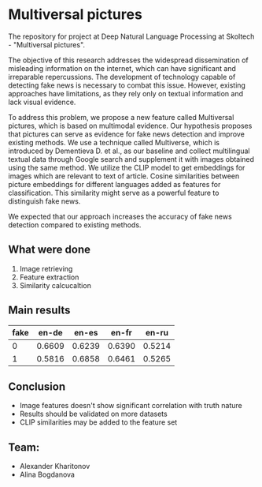 # Multiversal pictures

The repository for project at Deep Natural Language Processing at Skoltech - "Multiversal pictures".

The objective of this research addresses the widespread dissemination of misleading information on the internet, which can have significant and irreparable repercussions. The development of technology capable of detecting fake news is necessary to combat this issue. However, existing approaches have limitations, as they rely only on textual information and lack visual evidence.

To address this problem, we propose a new feature called Multiversal pictures, which is based on multimodal evidence. Our hypothesis proposes that pictures can serve as evidence for fake news detection and improve existing methods. We use a technique called Multiverse, which is introduced by Dementieva D. et al., as our baseline and collect multilingual textual data through Google search and supplement it with images obtained using the same method. We utilize the CLIP model to get embeddings for images which are relevant to text of article. Cosine similarities between picture embeddings for different languages added as features for classification. This similarity might serve as a powerful feature to distinguish fake news.

We expected that our approach increases the accuracy of fake news detection compared to existing methods.

## What were done

1. Image retrieving
2. Feature extraction
3. Similarity calcucaltion

## Main results

fake | en-de | en-es | en-fr | en-ru
|--- | --- | --- | --- | --- |
0 | 0.6609 | 0.6239 | 0.6390 | 0.5214
1 | 0.5816 | 0.6858 | 0.6461 | 0.5265

## Conclusion
- Image features doesn't show significant correlation with truth nature
- Results should be validated on more datasets
- CLIP similarities may be added to the feature set

## Team:
- Alexander Kharitonov
- Alina Bogdanova
